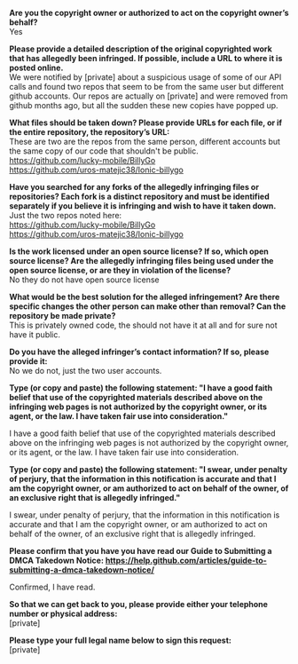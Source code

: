 **Are you the copyright owner or authorized to act on the copyright owner’s behalf?**   
Yes

**Please provide a detailed description of the original copyrighted work that has allegedly been infringed. If possible, include a URL to where it is posted online.**   
We were notified by [private] about a suspicious usage of some of our API calls and found two repos that seem to be from the same user but different github accounts. Our repos are actually on [private] and were removed from github months ago, but all the sudden these new copies have popped up.

**What files should be taken down? Please provide URLs for each file, or if the entire repository, the repository’s URL:**   
These are two are the repos from the same person, different accounts but the same copy of our code that shouldn't be public.   
https://github.com/lucky-mobile/BillyGo   
https://github.com/uros-matejic38/Ionic-billygo

**Have you searched for any forks of the allegedly infringing files or repositories? Each fork is a distinct repository and must be identified separately if you believe it is infringing and wish to have it taken down.**   
Just the two repos noted here:   
https://github.com/lucky-mobile/BillyGo   
https://github.com/uros-matejic38/Ionic-billygo

**Is the work licensed under an open source license? If so, which open source license? Are the allegedly infringing files being used under the open source license, or are they in violation of the license?**   
No they do not have open source license

**What would be the best solution for the alleged infringement? Are there specific changes the other person can make other than removal? Can the repository be made private?**   
This is privately owned code, the should not have it at all and for sure not have it public.

**Do you have the alleged infringer’s contact information? If so, please provide it:**   
No we do not, just the two user accounts.

**Type (or copy and paste) the following statement: "I have a good faith belief that use of the copyrighted materials described above on the infringing web pages is not authorized by the copyright owner, or its agent, or the law. I have taken fair use into consideration."**

I have a good faith belief that use of the copyrighted materials described above on the infringing web pages is not authorized by the copyright owner, or its agent, or the law. I have taken fair use into consideration.

**Type (or copy and paste) the following statement: "I swear, under penalty of perjury, that the information in this notification is accurate and that I am the copyright owner, or am authorized to act on behalf of the owner, of an exclusive right that is allegedly infringed."**

I swear, under penalty of perjury, that the information in this notification is accurate and that I am the copyright owner, or am authorized to act on behalf of the owner, of an exclusive right that is allegedly infringed.

**Please confirm that you have you have read our Guide to Submitting a DMCA Takedown Notice: https://help.github.com/articles/guide-to-submitting-a-dmca-takedown-notice/**

Confirmed, I have read.

**So that we can get back to you, please provide either your telephone number or physical address:**   
[private]

**Please type your full legal name below to sign this request:**   
[private]

